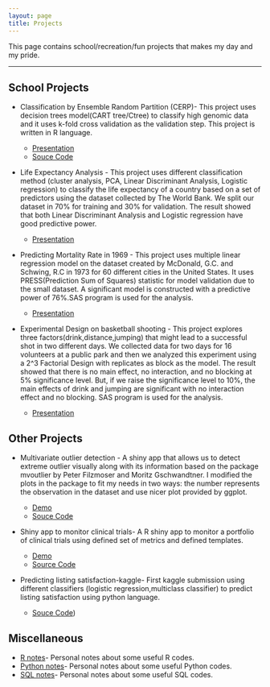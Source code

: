 ```yaml
---
layout: page
title: Projects
---
```


This page contains school/recreation/fun projects that makes my day and my pride.

---

## School Projects
- Classification by Ensemble Random Partition (CERP)- This project uses decision trees model(CART tree/Ctree) to classify high genomic data and it uses k-fold cross validation as the validation step. This project is written in R language.   
  - [Presentation](https://portfolium.com/entry/classification-by-ensemble-of-random-partition)
  - [Souce Code](https://github.com/kennchin/CERP)

- Life Expectancy Analysis - This project uses different classification method (cluster analysis, PCA, Linear Discriminant Analysis, Logistic regression) to classify the life expectancy of a country based on a set of predictors using the dataset collected by The World Bank. We split our dataset in 70% for training and 30% for validation. The result showed that both Linear Discriminant Analysis and Logistic regression have good predictive power.   
  - [Presentation](https://portfolium.com/entry/classification-method)

- Predicting Mortality Rate in 1969 - This project uses multiple linear regression model on the dataset created by McDonald, G.C. and Schwing, R.C in 1973 for 60 different cities in the United States.  It uses PRESS(Prediction Sum of Squares) statistic for model validation due to the small dataset. A significant model is constructed with a predictive power of 76%.SAS program is used for the analysis.        
  - [Presentation](https://portfolium.com/entry/predicting-mortality-rate-in-1969)

- Experimental Design on basketball shooting - This project explores three factors(drink,distance,jumping) that might lead to a successful shot in two different days. We collected data for two days for 16 volunteers at a public park and then we    analyzed this experiment using a 2^3 Factorial Design with replicates as block as the model. The result showed that there is no main effect, no interaction, and no blocking at 5% significance level. But, if we raise the significance level to 10%, the main effects of drink and jumping are significant with no interaction effect and no blocking. SAS program is used for the analysis.   
  - [Presentation](https://portfolium.com/entry/the-factors-of-a-good-basketball-shot)
  

## Other Projects
- Multivariate outlier detection - A shiny app that allows us to detect extreme outlier visually along with its information based on the package mvoutlier by Peter Filzmoser and Moritz Gschwandtner. I modified the plots in the package to fit my needs in two ways: the number represents the observation in the dataset and use nicer plot provided by ggplot.
  - [Demo](https://kechin.shinyapps.io/mvoutlier_own/)
  - [Souce Code](https://github.com/kennchin/multivariate_outlier)   
- Shiny app to monitor clinical trials- A R shiny app to monitor a portfolio of clinical trials using defined set of metrics and defined templates. 
  - [Demo](https://kennchin.shinyapps.io/Monitor/)
  - [Source Code](https://github.com/kennchin/shiny_app_monitor)

- Predicting listing satisfaction-kaggle- First kaggle submission using different classifiers (logistic regression,multiclass classifier) to predict listing satisfaction using python language.
  - [Souce Code](https://github.com/kennchin/Kaggle/tree/master/Predict%20listing%20satisfaction))

## Miscellaneous
- [R notes](https://github.com/kennchin/R_codes)- Personal notes about some useful R codes.
- [Python notes](https://github.com/kennchin/Python_codes)- Personal notes about some useful Python codes.
- [SQL notes](https://github.com/kennchin/SQL)- Personal notes about some useful SQL codes.


